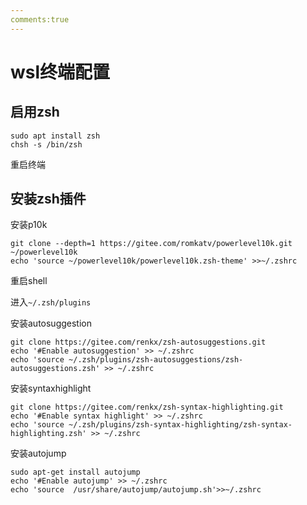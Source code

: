 ```yaml
---
comments:true
---
```

# wsl终端配置

## 启用zsh
```
sudo apt install zsh
chsh -s /bin/zsh
```
重启终端

## 安装zsh插件

安装p10k
```
git clone --depth=1 https://gitee.com/romkatv/powerlevel10k.git ~/powerlevel10k
echo 'source ~/powerlevel10k/powerlevel10k.zsh-theme' >>~/.zshrc
```
重启shell

进入`~/.zsh/plugins`

安装autosuggestion
```
git clone https://gitee.com/renkx/zsh-autosuggestions.git
echo '#Enable autosuggestion' >> ~/.zshrc
echo 'source ~/.zsh/plugins/zsh-autosuggestions/zsh-autosuggestions.zsh' >> ~/.zshrc
```

安装syntaxhighlight
```
git clone https://gitee.com/renkx/zsh-syntax-highlighting.git
echo '#Enable syntax highlight' >> ~/.zshrc
echo 'source ~/.zsh/plugins/zsh-syntax-highlighting/zsh-syntax-highlighting.zsh' >> ~/.zshrc
```

安装autojump
```
sudo apt-get install autojump
echo '#Enable autojump' >> ~/.zshrc
echo 'source  /usr/share/autojump/autojump.sh'>>~/.zshrc
```
